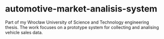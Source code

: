 # automotive-market-analisis-system
Part of my Wrocław University of Science and Technology engineering thesis. The work focuses on a prototype system for collecting and analising vehicle sales data.
